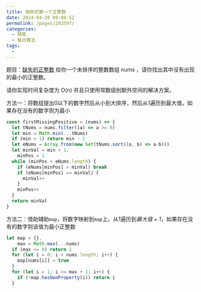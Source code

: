 ```yaml
---
title: 缺失的第一个正整数
date: 2024-04-28 09:08:52
permalink: /pages/29359f/
categories:
  - 随笔
  - 每日算法
tags:
  - 
---
```

题目：[缺失的正整数](https://leetcode.cn/problems/first-missing-positive/description/)
给你一个未排序的整数数组 nums ，请你找出其中没有出现的最小的正整数。

请你实现时间复杂度为 O(n) 并且只使用常数级别额外空间的解决方案。
<!-- more -->

方法一：将数组提出0以下的数字然后从小到大排序，然后从1遍历到最大值，如果存在没有的数字则为最小
```js
const firstMissingPositive = (nums) => {
  let tNums = nums.filter((a) => a >= 0)
  let min = Math.min(...tNums)
  if (min > 1) return min - 1
  let eNums = Array.from(new Set(tNums.sort((a, b) => a-b)))
  let minVal = min + 1,
    minPos = 1
  while (minPos < eNums.length) {
    if (eNums[minPos] > minVal) break
    if (eNums[minPos] == minVal) {
      minVal++
    }
    minPos++
  }
  return minVal
}
```

方法二：借助辅助`map`，将数字映射到`map`上。从1遍历到*最大值 + 1*，如果存在没有的数字则该值为最小正整数
```js
let map = {},
    max = Math.max(...nums)
  if (max <= 0) return 1
  for (let i = 0; i < nums.length; i++) {
    map[nums[i]] = true
  }
  for (let i = 1; i <= max + 1; i++) {
    if (!map.hasOwnProperty(i)) return i
  }
```